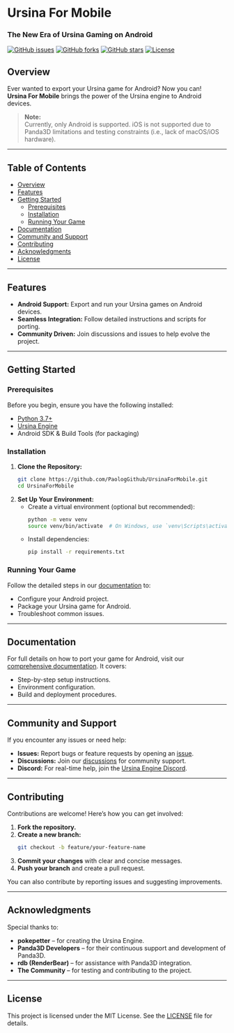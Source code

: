 # Ursina For Mobile  
### The New Era of Ursina Gaming on Android

[![GitHub issues](https://img.shields.io/github/issues/PaologGithub/UrsinaForMobile)](https://github.com/PaologGithub/UrsinaForMobile/issues)
[![GitHub forks](https://img.shields.io/github/forks/PaologGithub/UrsinaForMobile)](https://github.com/PaologGithub/UrsinaForMobile/network)
[![GitHub stars](https://img.shields.io/github/stars/PaologGithub/UrsinaForMobile)](https://github.com/PaologGithub/UrsinaForMobile/stargazers)
[![License](https://img.shields.io/github/license/PaologGithub/UrsinaForMobile)](LICENSE)

## Overview

Ever wanted to export your Ursina game for Android? Now you can!  
**Ursina For Mobile** brings the power of the Ursina engine to Android devices.  
> **Note:**  
> Currently, only Android is supported. iOS is not supported due to Panda3D limitations and testing constraints (i.e., lack of macOS/iOS hardware).

---

## Table of Contents

- [Overview](#overview)
- [Features](#features)
- [Getting Started](#getting-started)
  - [Prerequisites](#prerequisites)
  - [Installation](#installation)
  - [Running Your Game](#running-your-game)
- [Documentation](#documentation)
- [Community and Support](#community-and-support)
- [Contributing](#contributing)
- [Acknowledgments](#acknowledgments)
- [License](#license)

---

## Features

- **Android Support:** Export and run your Ursina games on Android devices.
- **Seamless Integration:** Follow detailed instructions and scripts for porting.
- **Community Driven:** Join discussions and issues to help evolve the project.

---

## Getting Started

### Prerequisites

Before you begin, ensure you have the following installed:
- [Python 3.7+](https://www.python.org/downloads/)
- [Ursina Engine](https://github.com/pokepetter/ursina)
- Android SDK & Build Tools (for packaging)

### Installation

1. **Clone the Repository:**
   ```bash
   git clone https://github.com/PaologGithub/UrsinaForMobile.git
   cd UrsinaForMobile
   ```
2. **Set Up Your Environment:**
   - Create a virtual environment (optional but recommended):
     ```bash
     python -m venv venv
     source venv/bin/activate  # On Windows, use `venv\Scripts\activate`
     ```
   - Install dependencies:
     ```bash
     pip install -r requirements.txt
     ```

### Running Your Game

Follow the detailed steps in our [documentation](/docs/docs.md) to:
- Configure your Android project.
- Package your Ursina game for Android.
- Troubleshoot common issues.

---

## Documentation

For full details on how to port your game for Android, visit our [comprehensive documentation](/docs/docs.md). It covers:
- Step-by-step setup instructions.
- Environment configuration.
- Build and deployment procedures.

---

## Community and Support

If you encounter any issues or need help:
- **Issues:** Report bugs or feature requests by opening an [issue](https://github.com/PaologGithub/UrsinaForMobile/issues).
- **Discussions:** Join our [discussions](https://github.com/PaologGithub/UrsinaForMobile/discussions) for community support.
- **Discord:** For real-time help, join the [Ursina Engine Discord](https://discord.com/invite/ydXfhyb).

---

## Contributing

Contributions are welcome! Here’s how you can get involved:
1. **Fork the repository.**
2. **Create a new branch:**  
   ```bash
   git checkout -b feature/your-feature-name
   ```
3. **Commit your changes** with clear and concise messages.
4. **Push your branch** and create a pull request.

You can also contribute by reporting issues and suggesting improvements.

---

## Acknowledgments

Special thanks to:
- **pokepetter** – for creating the Ursina Engine.
- **Panda3D Developers** – for their continuous support and development of Panda3D.
- **rdb (RenderBear)** – for assistance with Panda3D integration.
- **The Community** – for testing and contributing to the project.

---

## License

This project is licensed under the MIT License. See the [LICENSE](LICENSE) file for details.
